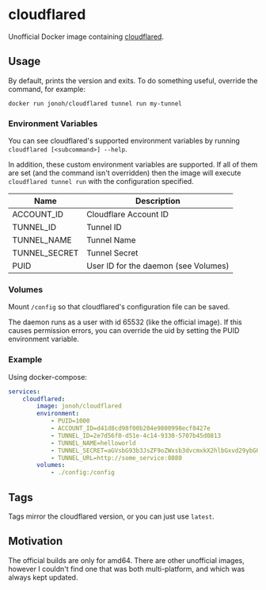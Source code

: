 # cloudflared

Unofficial Docker image containing [cloudflared](https://github.com/cloudflare/cloudflared).

## Usage

By default, prints the version and exits.
To do something useful, override the command, for example:
```
docker run jonoh/cloudflared tunnel run my-tunnel
```

### Environment Variables

You can see cloudflared's supported environment variables by running `cloudflared [<subcommand>] --help`.

In addition, these custom environment variables are supported. 
If all of them are set (and the command isn't overridden) then the image will execute `cloudflared tunnel run` with the configuration specified.

Name            | Description
---             | ---
ACCOUNT_ID      | Cloudflare Account ID
TUNNEL_ID       | Tunnel ID
TUNNEL_NAME     | Tunnel Name
TUNNEL_SECRET   | Tunnel Secret
PUID            | User ID for the daemon (see Volumes)

### Volumes

Mount `/config` so that cloudflared's configuration file can be saved.

The daemon runs as a user with id 65532 (like the official image). If this causes permission errors, you can override the uid by setting the PUID environment variable.

### Example

Using docker-compose:
```yaml
services:
    cloudflared:
        image: jonoh/cloudflared
        environment:
            - PUID=1000
            - ACCOUNT_ID=d41d8cd98f00b204e9800998ecf8427e
            - TUNNEL_ID=2e7d56f0-d51e-4c14-9330-5707b45d0813
            - TUNNEL_NAME=helloworld
            - TUNNEL_SECRET=aGVsbG93b3JsZF9oZWxsb3dvcmxkX2hlbGxvd29ybGQK
            - TUNNEL_URL=http://some_service:8080
        volumes:
            - ./config:/config
```

## Tags

Tags mirror the cloudflared version, or you can just use `latest`.

## Motivation

The official builds are only for amd64.
There are other unofficial images, however I couldn't find one that was both multi-platform, and which was always kept updated.
